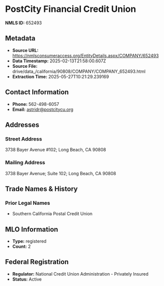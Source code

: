 # PostCity Financial Credit Union

**NMLS ID:** 652493

## Metadata
- **Source URL:** https://nmlsconsumeraccess.org/EntityDetails.aspx/COMPANY/652493
- **Data Timestamp:** 2025-02-13T21:58:00.607Z
- **Source File:** drive/data_/california/90808/COMPANY/COMPANY_652493.html
- **Extraction Time:** 2025-05-27T10:21:29.239169

## Contact Information
- **Phone:** 562-498-6057
- **Email:** astridr@postcitycu.org

## Addresses
### Street Address
3738 Bayer Avenue #102; Long Beach, CA 90808

### Mailing Address
3738 Bayer Avenue; Suite 102; Long Beach, CA 90808

## Trade Names & History
### Prior Legal Names
- Southern California Postal Credit Union

## MLO Information
- **Type:** registered
- **Count:** 2

## Federal Registration
- **Regulator:** National Credit Union Administration - Privately Insured
- **Status:** Active
